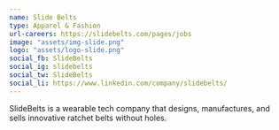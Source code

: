 ```yaml
---
name: Slide Belts
type: Apparel & Fashion
url-careers: https://slidebelts.com/pages/jobs
image: "assets/img-slide.png"
logo: "assets/logo-slide.png"
social_fb: SlideBelts
social_ig: slidebelts
social_tw: SlideBelts
social_li: https://www.linkedin.com/company/slidebelts/
---
```

SlideBelts is a wearable tech company that designs, manufactures, and sells innovative ratchet belts without holes.
